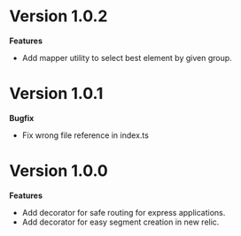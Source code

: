 # Version 1.0.2
**Features**
- Add mapper utility to select best element by given group.

# Version 1.0.1
**Bugfix**
- Fix wrong file reference in index.ts

# Version 1.0.0
**Features**
- Add decorator for safe routing for express applications.
- Add decorator for easy segment creation in new relic.